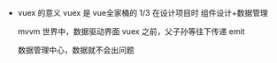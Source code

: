 - vuex 的意义
  vuex 是 vue全家桶的 1/3
  在设计项目时 组件设计+数据管理

  mvvm 世界中，数据驱动界面
  vuex 之前，父子孙等往下传递 emit

  数据管理中心，数据就不会出问题